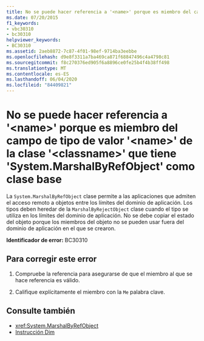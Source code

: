 ```yaml
---
title: No se puede hacer referencia a '<name>' porque es miembro del campo de tipo de valor '<name>' de la clase '<classname>' que tiene 'System.MarshalByRefObject' como clase base
ms.date: 07/20/2015
f1_keywords:
- vbc30310
- bc30310
helpviewer_keywords:
- BC30310
ms.assetid: 2aeb8872-7c87-4f01-98ef-9714ba3eebbe
ms.openlocfilehash: d9e8f3311a7ba469ca871f68847496c4a4798c81
ms.sourcegitcommit: f8c270376ed905f6a8896ce0fe25b4f4b38ff498
ms.translationtype: MT
ms.contentlocale: es-ES
ms.lasthandoff: 06/04/2020
ms.locfileid: "84409821"
---
```

# <a name="cannot-refer-to-name-because-it-is-a-member-of-the-value-typed-field-name-of-class-classname-which-has-systemmarshalbyrefobject-as-a-base-class"></a>No se puede hacer referencia a '\<name>' porque es miembro del campo de tipo de valor '\<name>' de la clase '\<classname>' que tiene 'System.MarshalByRefObject' como clase base
La `System.MarshalByRefObject` clase permite a las aplicaciones que admiten el acceso remoto a objetos entre los límites del dominio de aplicación. Los tipos deben heredar de la `MarshalByRejectObject` clase cuando el tipo se utiliza en los límites del dominio de aplicación. No se debe copiar el estado del objeto porque los miembros del objeto no se pueden usar fuera del dominio de aplicación en el que se crearon.  
  
 **Identificador de error:** BC30310  
  
## <a name="to-correct-this-error"></a>Para corregir este error  
  
1. Compruebe la referencia para asegurarse de que el miembro al que se hace referencia es válido.  
  
2. Califique explícitamente el miembro con la `Me` palabra clave.  
  
## <a name="see-also"></a>Consulte también

- <xref:System.MarshalByRefObject>
- [Instrucción Dim](../statements/dim-statement.md)
